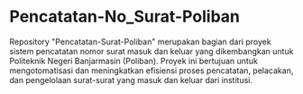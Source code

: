 # Pencatatan-No_Surat-Poliban
Repository "Pencatatan-Surat-Poliban" merupakan bagian dari proyek sistem pencatatan nomor surat masuk dan keluar yang dikembangkan untuk Politeknik Negeri Banjarmasin (Poliban). Proyek ini bertujuan untuk mengotomatisasi dan meningkatkan efisiensi proses pencatatan, pelacakan, dan pengelolaan surat-surat yang masuk dan keluar dari institusi.
